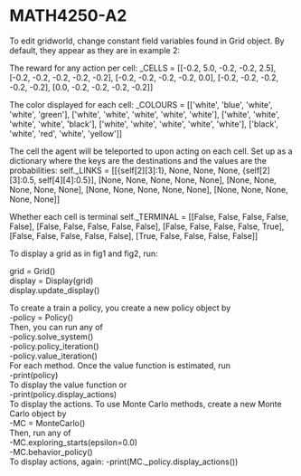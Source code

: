 # MATH4250-A2

To edit gridworld, change constant field variables found in Grid object. By default, they appear as they are in example 2:

The reward for any action per cell:
_CELLS = [[-0.2, 5.0, -0.2, -0.2, 2.5],
          [-0.2, -0.2, -0.2, -0.2, -0.2],
          [-0.2, -0.2, -0.2, -0.2, 0.0],
          [-0.2, -0.2, -0.2, -0.2, -0.2],
          [0.0, -0.2, -0.2, -0.2, -0.2]]

The color displayed for each cell:
_COLOURS = [['white', 'blue', 'white', 'white', 'green'],
            ['white', 'white', 'white', 'white', 'white'],
            ['white', 'white', 'white', 'white', 'black'],
            ['white', 'white', 'white', 'white', 'white'],
            ['black', 'white', 'red', 'white', 'yellow']]

The cell the agent will be teleported to upon acting on each cell. Set up as a dictionary where the keys are the destinations and the values are the probabilities:
self._LINKS = [[{self[2][3]:1}, None, None, None, {self[2][3]:0.5, self[4][4]:0.5}],
                      [None, None, None, None, None],
                      [None, None, None, None, None],
                      [None, None, None, None, None],
                      [None, None, None, None, None]]

Whether each cell is terminal
self._TERMINAL = [[False, False, False, False, False],
                  [False, False, False, False, False],
                  [False, False, False, False, True],
                  [False, False, False, False, False],
                  [True, False, False, False, False]]

To display a grid as in fig1 and fig2, run:

grid = Grid()\
display = Display(grid)\
display.update_display()




To create a train a policy, you create a new policy object by\
-policy = Policy()\
Then, you can run any of\
-policy.solve_system()\
-policy.policy_iteration()\
-policy.value_iteration()\
For each method. Once the value function is estimated, run\
-print(policy)\
To display the value function or\
-print(policy.display_actions)\
To display the actions. To use Monte Carlo methods, create a new Monte Carlo object by\
-MC = MonteCarlo()\
Then, run any of\
-MC.exploring_starts(epsilon=0.0)\
-MC.behavior_policy()\
To display actions, again:
-print(MC._policy.display_actions())


